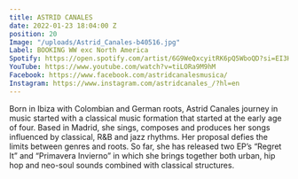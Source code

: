```yaml
---
title: ASTRID CANALES
date: 2022-01-23 18:04:00 Z
position: 20
Image: "/uploads/Astrid_Canales-b40516.jpg"
Label: BOOKING WW exc North America
Spotify: https://open.spotify.com/artist/6G9WeQxcyitRK6pQ5WboQD?si=EI3H-9vRQpeoaCNPEKH26g
YouTube: https://www.youtube.com/watch?v=tiLORa9M9hM
Facebook: https://www.facebook.com/astridcanalesmusica/
Instagram: https://www.instagram.com/astridcanales_/?hl=en
---
```


Born in Ibiza with Colombian and German roots, Astrid Canales journey in music started with a classical music formation that started at the early age of four. Based in Madrid, she sings, composes and produces her songs influenced by classical, R&B and jazz rhythms. Her proposal defies the limits between genres and roots. So far, she has released two EP’s “Regret It” and “Primavera Invierno” in which she brings together both urban, hip hop and neo-soul sounds combined with classical structures.